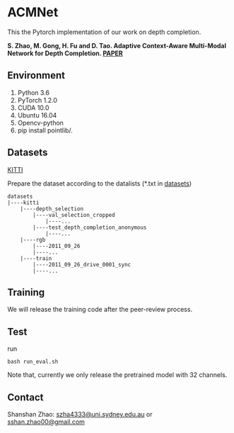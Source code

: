 # ACMNet
This the Pytorch implementation of our work on depth completion.

**S. Zhao, M. Gong, H. Fu and D. Tao. Adaptive Context-Aware Multi-Modal Network for Depth Completion. [PAPER]()**


## Environment
1. Python 3.6
2. PyTorch 1.2.0
3. CUDA 10.0
4. Ubuntu 16.04
5. Opencv-python
6. pip install pointlib/.

## Datasets
[KITTI](http://www.cvlibs.net/datasets/kitti/eval_depth.php?benchmark=depth_completion)

Prepare the dataset according to the datalists (*.txt in [datasets](./datasets))
```
datasets
|----kitti 
    |----depth_selection 
        |----val_selection_cropped
            |----...
        |----test_depth_completion_anonymous   
            |----...     
    |----rgb     
        |----2011_09_26
        |----...  
    |----train  
        |----2011_09_26_drive_0001_sync
        |----...      
```

## Training 
We will release the training code after the peer-review process.

## Test
run
```
bash run_eval.sh
```
Note that, currently we only release the pretrained model with 32 channels.

## Contact
Shanshan Zhao: szha4333@uni.sydney.edu.au or sshan.zhao00@gmail.com
